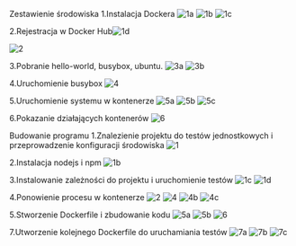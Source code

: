 Zestawienie środowiska
1.Instalacja Dockera
![1a](https://user-images.githubusercontent.com/58219271/151426291-66d13acc-b659-4e0e-a52d-becfdef3942e.JPG)
![1b](https://user-images.githubusercontent.com/58219271/151426354-87620c11-a384-4dc1-8968-004a3ced1a85.JPG)
![1c](https://user-images.githubusercontent.com/58219271/151426411-a2cbbf7e-bf64-4e00-bad6-0741e85bd2f3.JPG)

2.Rejestracja w Docker Hub![1d](https://user-images.githubusercontent.com/58219271/151426994-b48fae10-db78-40d1-8bb5-aba19a8a7a53.JPG)

![2](https://user-images.githubusercontent.com/58219271/151426437-ffc1c204-779f-4e6a-a217-29c51711602d.JPG)

3.Pobranie hello-world, busybox, ubuntu.
![3a](https://user-images.githubusercontent.com/58219271/151426499-95cc2a65-6300-44c0-872d-553aa3d7cb6a.JPG)
![3b](https://user-images.githubusercontent.com/58219271/151426514-a10572b1-e708-45fb-9437-718b5bb3ceee.JPG)

4.Uruchomienie busybox
![4](https://user-images.githubusercontent.com/58219271/151426555-5ebaef06-97e6-4795-82e1-4a61d03d4ebc.JPG)

5.Uruchomienie systemu w kontenerze
![5a](https://user-images.githubusercontent.com/58219271/151426626-2af7417b-490c-45dd-a626-7e6dca54d082.JPG)
![5b](https://user-images.githubusercontent.com/58219271/151426647-bc11f124-fd96-4640-9c40-a6518ece5a81.JPG)
![5c](https://user-images.githubusercontent.com/58219271/151426669-f2135713-768f-4fdd-bc31-71bab446e1ed.JPG)

6.Pokazanie działających kontenerów
![6](https://user-images.githubusercontent.com/58219271/151426731-911fcd26-7e42-432a-96df-e6af8a811af0.JPG)

Budowanie programu
1.Znalezienie projektu do testów jednostkowych i przeprowadzenie konfiguracji środowiska
![1](https://user-images.githubusercontent.com/58219271/151426957-6bdf3570-4c86-4491-849f-932771f8595e.JPG)

2.Instalacja nodejs i npm
![1b](https://user-images.githubusercontent.com/58219271/151426969-5fc5fac3-d3e2-4d69-8393-2418db6eeb1d.JPG)

3.Instalowanie zależności do projektu i uruchomienie testów
![1c](https://user-images.githubusercontent.com/58219271/151426982-92be0ff8-3720-42b8-bb8e-2e7259dcb5be.JPG)
![1d](https://user-images.githubusercontent.com/58219271/151427290-2b9181fe-f3da-4cec-99a6-984648bab6ed.JPG)

4.Ponowienie procesu w kontenerze
![2](https://user-images.githubusercontent.com/58219271/151427804-1052527e-9169-424c-a588-38b919658537.JPG)
![4](https://user-images.githubusercontent.com/58219271/151427843-03f5b59c-b720-466e-bbc6-26a5fc845613.JPG)
![4b](https://user-images.githubusercontent.com/58219271/151427857-e74d1e19-3466-4583-b5d1-de3cff73e969.JPG)
![4c](https://user-images.githubusercontent.com/58219271/151427896-2a9eb46e-91b3-47b8-97b2-fbe31e2d86ea.JPG)

5.Stworzenie Dockerfile i zbudowanie kodu
![5a](https://user-images.githubusercontent.com/58219271/151427968-7485bf38-6c37-4cd3-a8d4-8972cd55cc75.JPG)
![5b](https://user-images.githubusercontent.com/58219271/151427989-41dd3081-7c8f-4cdd-a6c6-a859bf235ab7.JPG)
![6](https://user-images.githubusercontent.com/58219271/151428048-ec8f9f1b-dff2-4266-8be7-d3d1633f94f4.JPG)

7.Utworzenie kolejnego Dockerfile do uruchamiania testów
![7a](https://user-images.githubusercontent.com/58219271/151428115-3ccd1032-91c0-4f9a-85c6-1794c7fcd32f.JPG)
![7b](https://user-images.githubusercontent.com/58219271/151428150-2424483c-b33b-419d-b550-1eba1e66ffdf.JPG)
![7c](https://user-images.githubusercontent.com/58219271/151428167-3acd9c64-9f05-456f-9b5e-23b0a63a2ce5.JPG)



